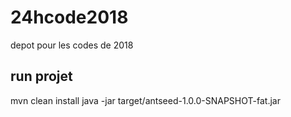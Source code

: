 # 24hcode2018
depot pour les codes  de 2018

## run projet

mvn clean install
java -jar target/antseed-1.0.0-SNAPSHOT-fat.jar
